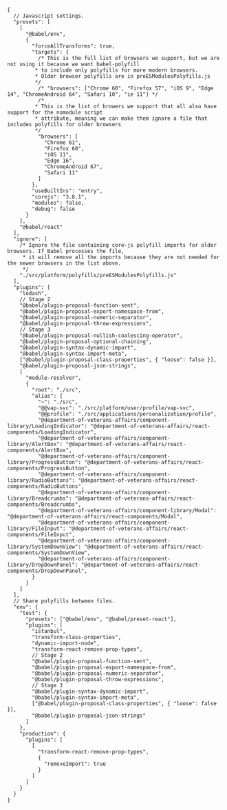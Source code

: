     {
      // Javascript settings.
      "presets": [
        [
          "@babel/env",
          {
            "forceAllTransforms": true,
            "targets": {
              /* This is the full list of browsers we support, but we are not using it because we want babel-polyfill
             * to include only polyfills for more modern browsers.
             * Older browser polyfills are in preESModulesPolyfills.js
             */
              /* "browsers": ["Chrome 60", "Firefox 57", "iOS 9", "Edge 14", "ChromeAndroid 64", "Safari 10", "ie 11"] */
              /*
             * This is the list of browers we support that all also have support for the nomodule script
             * attribute, meaning we can make them ignore a file that includes polyfills for older browsers
             */
              "browsers": [
                "Chrome 61",
                "Firefox 60",
                "iOS 11",
                "Edge 16",
                "ChromeAndroid 67",
                "Safari 11"
              ]
            },
            "useBuiltIns": "entry",
            "corejs": "3.8.1",
            "modules": false,
            "debug": false
          }
        ],
        "@babel/react"
      ],
      "ignore": [
        /* Ignore the file containing core-js polyfill imports for older browsers. If Babel processes the file,
         * it will remove all the imports because they are not needed for the newer browsers in the list above.
         */
        "./src/platform/polyfills/preESModulesPolyfills.js"
      ],
      "plugins": [
        "lodash",
        // Stage 2
        "@babel/plugin-proposal-function-sent",
        "@babel/plugin-proposal-export-namespace-from",
        "@babel/plugin-proposal-numeric-separator",
        "@babel/plugin-proposal-throw-expressions",
        // Stage 3
        "@babel/plugin-proposal-nullish-coalescing-operator",
        "@babel/plugin-proposal-optional-chaining",
        "@babel/plugin-syntax-dynamic-import",
        "@babel/plugin-syntax-import-meta",
        ["@babel/plugin-proposal-class-properties", { "loose": false }],
        "@babel/plugin-proposal-json-strings",
        [
          "module-resolver",
          {
            "root": "./src",
            "alias": {
              "~": "./src",
              "@@vap-svc": "./src/platform/user/profile/vap-svc",
              "@@profile": "./src/applications/personalization/profile",
              "@department-of-veterans-affairs/component-library/LoadingIndicator": "@department-of-veterans-affairs/react-components/LoadingIndicator",
              "@department-of-veterans-affairs/component-library/AlertBox": "@department-of-veterans-affairs/react-components/AlertBox",
              "@department-of-veterans-affairs/component-library/ProgressButton": "@department-of-veterans-affairs/react-components/ProgressButton",
              "@department-of-veterans-affairs/component-library/RadioButtons": "@department-of-veterans-affairs/react-components/RadioButtons",
              "@department-of-veterans-affairs/component-library/Breadcrumbs": "@department-of-veterans-affairs/react-components/Breadcrumbs",
              "@department-of-veterans-affairs/component-library/Modal": "@department-of-veterans-affairs/react-components/Modal",
              "@department-of-veterans-affairs/component-library/FileInput": "@department-of-veterans-affairs/react-components/FileInput",
              "@department-of-veterans-affairs/component-library/SystemDownView": "@department-of-veterans-affairs/react-components/SystemDownView",
              "@department-of-veterans-affairs/component-library/DropDownPanel": "@department-of-veterans-affairs/react-components/DropDownPanel",
            }
          }
        ]
      ],
      // Share polyfills between files.
      "env": {
        "test": {
          "presets": ["@babel/env", "@babel/preset-react"],
          "plugins": [
            "istanbul",
            "transform-class-properties",
            "dynamic-import-node",
            "transform-react-remove-prop-types",
            // Stage 2
            "@babel/plugin-proposal-function-sent",
            "@babel/plugin-proposal-export-namespace-from",
            "@babel/plugin-proposal-numeric-separator",
            "@babel/plugin-proposal-throw-expressions",
            // Stage 3
            "@babel/plugin-syntax-dynamic-import",
            "@babel/plugin-syntax-import-meta",
            ["@babel/plugin-proposal-class-properties", { "loose": false }],
            "@babel/plugin-proposal-json-strings"
          ]
        },
        "production": {
          "plugins": [
            [
              "transform-react-remove-prop-types",
              {
                "removeImport": true
              }
            ]
          ]
        }
      }
    }
